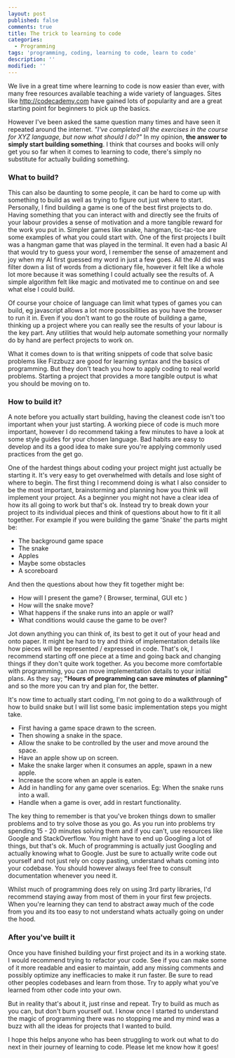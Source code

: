 ```yaml
---
layout: post
published: false
comments: true
title: The trick to learning to code
categories:
  - Programming
tags: 'programming, coding, learning to code, learn to code'
description: ''
modified: ''
---
```

We live in a great time where learning to code is now easier than ever, with many free resources available teaching a wide variety of languages. Sites like http://codecademy.com have gained lots of popularity and are a great starting point for beginners to pick up the basics.

However I've been asked the same question many times and have seen it repeated around the internet. _"I've completed all the exercises in the course for XYZ language, but now what should I do?"_ In my opinion, **the answer to simply start building something**. I think that courses and books will only get you so far when it comes to learning to code, there's simply no substitute for actually building something.

### What to build?

This can also be daunting to some people, it can be hard to come up with something to build as well as trying to figure out just where to start. Personally, I find building a game is one of the best first projects to do. Having something that you can interact with and directly see the fruits of your labour provides a sense of motivation and a more tangible reward for the work you put in. Simpler games like snake, hangman, tic-tac-toe are some examples of what you could start with. One of the first projects I built was a hangman game that was played in the terminal. It even had a basic AI that would try to guess your word, I remember the sense of amazement and joy when my AI first guessed my word in just a few goes. All the AI did was filter down a list of words from a dictionary file, however it felt like a whole lot more because it was something I could actually see the results of. A simple algorithm felt like magic and motivated me to continue on and see what else I could build.

Of course your choice of language can limit what types of games you can build, eg javascript allows a lot more possibilities as you have the browser to run it in. Even if you don't want to go the route of building a game, thinking up a project where you can really see the results of your labour is the key part. Any utilities that would help automate something your normally do by hand are perfect projects to work on. 

What it comes down to is that writing snippets of code that solve basic problems like Fizzbuzz are good for learning syntax and the basics of programming. But they don't teach you how to apply coding to real world problems. Starting a project that provides a more tangible output is what you should be moving on to. 

### How to build it?

A note before you actually start building, having the cleanest code isn't too important when your just starting. A working piece of code is much more important, however I do recommend taking a few minutes to have a look at some style guides for your chosen language. Bad habits are easy to develop and its a good idea to make sure you're applying commonly used practices from the get go.

One of the hardest things about coding your project might just actually be starting it. It's very easy to get overwhelmed with details and lose sight of where to begin. The first thing I recommend doing is what I also consider to be the most important, brainstorming and planning how you think will implement your project. As a beginner you might not have a clear idea of how its all going to work but that's ok. Instead try to break down your project to its individual pieces and think of questions about how to fit it all together. For example if you were building the game 'Snake' the parts might be:

- The background game space
- The snake
- Apples
- Maybe some obstacles
- A scoreboard

And then the questions about how they fit together might be:

- How will I present the game? ( Browser, terminal, GUI etc )
- How will the snake move?
- What happens if the snake runs into an apple or wall?
- What conditions would cause the game to be over?

Jot down anything you can think of, its best to get it out of your head and onto paper. It might be hard to try and think of implementation details like how pieces will be represented / expressed in code. That's ok, I recommend starting off one piece at a time and going back and changing things if they don't quite work together. As you become more comfortable with programming, you can move implementation details to your initial plans. As they say; __"Hours of programming can save minutes of planning"__ and so the more you can try and plan for, the better.

It's now time to actually start coding, I'm not going to do a walkthrough of how to build snake but I will list some basic implementation steps you might take. 

- First having a game space drawn to the screen.
- Then showing a snake in the space.
- Allow the snake to be controlled by the user and move around the space.
- Have an apple show up on screen.
- Make the snake larger when it consumes an apple, spawn in a new apple.
- Increase the score when an apple is eaten.
- Add in handling for any game over scenarios. Eg: When the snake runs into a wall.
- Handle when a game is over, add in restart functionality.


The key thing to remember is that you've broken things down to smaller problems and to try solve those as you go. As you run into problems try spending 15 - 20 minutes solving them and if you can't, use resources like Google and StackOverflow. You might have to end up Googling a lot of things, but that's ok. Much of programming is actually just Googling and actually knowing what to Google. Just be sure to actually write code out yourself and not just rely on copy pasting, understand whats coming into your codebase. You should however always feel free to consult documentation whenever you need it. 

Whilst much of programming does rely on using 3rd party libraries, I'd recommend staying away from most of them in your first few projects. When you're learning they can tend to abstract away much of the code from you and its too easy to not understand whats actually going on under the hood. 

### After you've built it

Once you have finished building your first project and its in a working state. I would recommend trying to refactor your code. See if you can make some of it more readable and easier to maintain, add any missing comments and possibly optimize any inefficacies to make it run faster. Be sure to read other peoples codebases and learn from those. Try to apply what you've learned from other code into your own.

But in reality that's about it, just rinse and repeat. Try to build as much as you can, but don't burn yourself out. I know once I started to understand the magic of programming there was no stopping me and my mind was a buzz with all the ideas for projects that I wanted to build. 

I hope this helps anyone who has been struggling to work out what to do next in their journey of learning to code. Please let me know how it goes!
